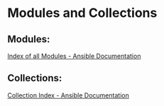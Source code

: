 # Modules and Collections

## Modules:

[Index of all Modules - Ansible Documentation](https://docs.ansible.com/ansible/latest/collections/index_module.html)

## Collections:

[Collection Index - Ansible Documentation](https://docs.ansible.com/ansible/latest/collections/index.html)